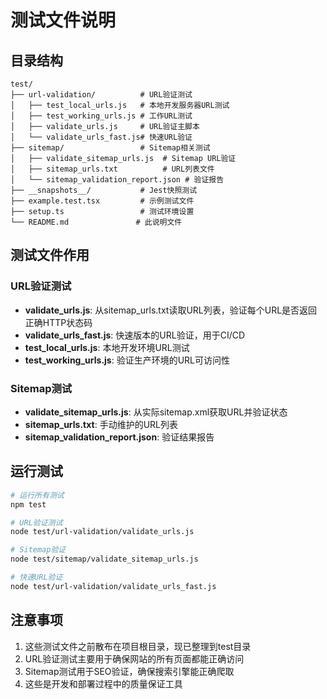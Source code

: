 # 测试文件说明

## 目录结构

```
test/
├── url-validation/          # URL验证测试
│   ├── test_local_urls.js   # 本地开发服务器URL测试
│   ├── test_working_urls.js # 工作URL测试
│   ├── validate_urls.js     # URL验证主脚本
│   └── validate_urls_fast.js# 快速URL验证
├── sitemap/                 # Sitemap相关测试
│   ├── validate_sitemap_urls.js  # Sitemap URL验证
│   ├── sitemap_urls.txt          # URL列表文件
│   └── sitemap_validation_report.json # 验证报告
├── __snapshots__/           # Jest快照测试
├── example.test.tsx         # 示例测试文件
├── setup.ts                 # 测试环境设置
└── README.md               # 此说明文件
```

## 测试文件作用

### URL验证测试
- **validate_urls.js**: 从sitemap_urls.txt读取URL列表，验证每个URL是否返回正确HTTP状态码
- **validate_urls_fast.js**: 快速版本的URL验证，用于CI/CD
- **test_local_urls.js**: 本地开发环境URL测试
- **test_working_urls.js**: 验证生产环境的URL可访问性

### Sitemap测试
- **validate_sitemap_urls.js**: 从实际sitemap.xml获取URL并验证状态
- **sitemap_urls.txt**: 手动维护的URL列表
- **sitemap_validation_report.json**: 验证结果报告

## 运行测试

```bash
# 运行所有测试
npm test

# URL验证测试
node test/url-validation/validate_urls.js

# Sitemap验证
node test/sitemap/validate_sitemap_urls.js

# 快速URL验证
node test/url-validation/validate_urls_fast.js
```

## 注意事项

1. 这些测试文件之前散布在项目根目录，现已整理到test目录
2. URL验证测试主要用于确保网站的所有页面都能正确访问
3. Sitemap测试用于SEO验证，确保搜索引擎能正确爬取
4. 这些是开发和部署过程中的质量保证工具